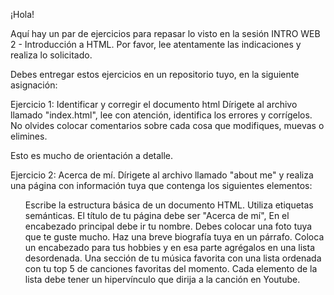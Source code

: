 ¡Hola!

Aquí hay un par de ejercicios para repasar lo visto en la sesión INTRO WEB 2 - Introducción a HTML.
Por favor, lee atentamente las indicaciones y realiza lo solicitado. 

Debes entregar estos ejercicios en un repositorio tuyo, en la siguiente asignación:


Ejercicio 1: Identificar y corregir el documento html
Dírigete al archivo llamado "index.html", lee con atención, identifica los errores y corrígelos. 
No olvides colocar comentarios sobre cada cosa que modifiques, muevas o elimines. 

Esto es mucho de orientación a detalle. 

Ejercicio 2: Acerca de mí.
Dírigete al archivo llamado "about me" y realiza una página con información tuya que contenga los siguientes elementos:

<ul>
Escribe la estructura básica de un documento HTML. Utiliza etiquetas semánticas.
El título de tu página debe ser "Acerca de mí",
En el encabezado principal debe ir tu nombre.
Debes colocar una foto tuya que te guste mucho.
Haz una breve biografía tuya en un párrafo.
Coloca un encabezado para tus hobbies y en esa parte agrégalos en una lista desordenada.
Una sección de tu música favorita con una lista ordenada con tu top 5 de canciones favoritas del momento. Cada elemento de la lista debe tener un hipervínculo que dirija a la canción en Youtube.
</ul>
